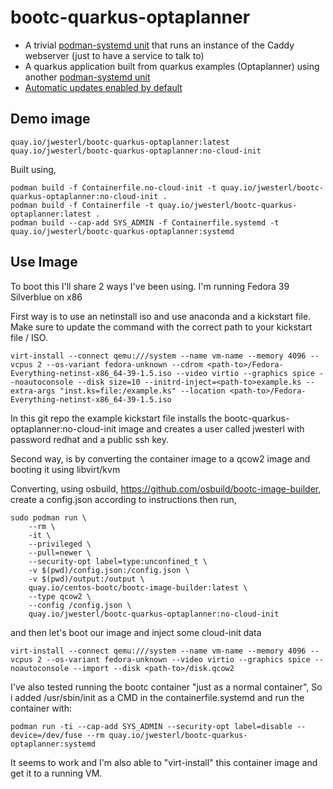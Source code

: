 # bootc-quarkus-optaplanner


- A trivial [podman-systemd unit](usr/share/containers/systemd/hello.container) that runs
  an instance of the Caddy webserver (just to have a service to talk to)
- A quarkus application built from quarkus examples (Optaplanner) using another [podman-systemd unit](usr/share/containers/systemd/quarkus-optaplanner.container)
- [Automatic updates enabled by default](usr/lib/systemd/system/autoupdate-host.timer)

## Demo image

`quay.io/jwesterl/bootc-quarkus-optaplanner:latest`
`quay.io/jwesterl/bootc-quarkus-optaplanner:no-cloud-init`

Built using,
```
podman build -f Containerfile.no-cloud-init -t quay.io/jwesterl/bootc-quarkus-optaplanner:no-cloud-init .
podman build -f Containerfile -t quay.io/jwesterl/bootc-quarkus-optaplanner:latest .
podman build --cap-add SYS_ADMIN -f Containerfile.systemd -t quay.io/jwesterl/bootc-quarkus-optaplanner:systemd
```

## Use Image

To boot this I'll share 2 ways I've been using.
I'm running Fedora 39 Silverblue on x86

First way is to use an netinstall iso and use anaconda and a kickstart file.
Make sure to update the command with the correct path to your kickstart file / ISO.
```
virt-install --connect qemu:///system --name vm-name --memory 4096 --vcpus 2 --os-variant fedora-unknown --cdrom <path-to>/Fedora-Everything-netinst-x86_64-39-1.5.iso --video virtio --graphics spice --noautoconsole --disk size=10 --initrd-inject=<path-to>example.ks --extra-args "inst.ks=file:/example.ks" --location <path-to>/Fedora-Everything-netinst-x86_64-39-1.5.iso

```

In this git repo the example kickstart file installs the bootc-quarkus-optaplanner:no-cloud-init image
and creates a user called jwesterl with password redhat and a public ssh key.

Second way, is by converting the container image to a qcow2 image and booting it using libvirt/kvm

Converting, using osbuild, https://github.com/osbuild/bootc-image-builder, create a config.json according to instructions then run,
```
sudo podman run \
    --rm \
    -it \
    --privileged \
    --pull=newer \
    --security-opt label=type:unconfined_t \
    -v $(pwd)/config.json:/config.json \
    -v $(pwd)/output:/output \
    quay.io/centos-bootc/bootc-image-builder:latest \
    --type qcow2 \
    --config /config.json \
    quay.io/jwesterl/bootc-quarkus-optaplanner:no-cloud-init
```


and then let's boot our image and inject some cloud-init data
```
virt-install --connect qemu:///system --name vm-name --memory 4096 --vcpus 2 --os-variant fedora-unknown --video virtio --graphics spice --noautoconsole --import --disk <path-to>/disk.qcow2
```

I've also tested running the bootc container "just as a normal container", So i added /usr/sbin/init as a CMD in the containerfile.systemd and run the container with:
```
podman run -ti --cap-add SYS_ADMIN --security-opt label=disable --device=/dev/fuse --rm quay.io/jwesterl/bootc-quarkus-optaplanner:systemd
```
It seems to work and I'm also able to "virt-install" this container image and get it to a running VM.

